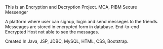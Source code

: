 This is an Encryption and Decryption Project.
MCA, PIBM
Secure Messenger

A platform where user can signup, login and send messeges to the friends.
Messeages are stored in encrypted form in database.
End-to-end Encrypted
Host not able to see the messages.


Created In Java, JSP, JDBC, MySQL, HTML, CSS, Bootstrap.
